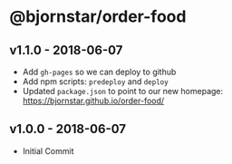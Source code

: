 # @bjornstar/order-food

## v1.1.0 - 2018-06-07
- Add `gh-pages` so we can deploy to github
- Add npm scripts: `predeploy` and `deploy`
- Updated `package.json` to point to our new homepage: https://bjornstar.github.io/order-food/

## v1.0.0 - 2018-06-07
- Initial Commit
